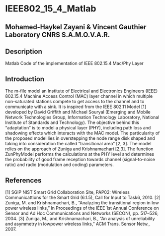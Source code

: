 IEEE802_15_4_Matlab
===================

Mohamed-Haykel Zayani & Vincent Gauthier Laboratory CNRS S.A.M.O.V.A.R.
------------------------------------------------------------------------

Description
-----------
Matlab Code of the implementation of IEEE 802.15.4 Mac/Phy Layer

Introduction
------------


The m-file model an Institute of Electrical and
Electronics Engineers (IEEE) 802.15.4 Machine Access Control (MAC) layer channel
in which multiple non-saturated stations compete to get access to the channel
and to communicate with a sink. It is inspired from the IEEE 802.11 Model [1]
developed by David Griffith and Michael Souryal (Emerging and Mobile Network
Technologies Group, Information Technology Laboratory, National Institute of
Standards and Technology). The objective behind this “adaptation” is to model a
physical layer (PHY), including path loss and shadowing effects which interacts
with the MAC model. The particularity of the proposed model lies in overstepping
the node range disk shaped and taking into consideration the called
“transitional area” [2, 3]. The model relies on the approach of Zuniga and
Krishnamachari [2,3]. The function ZunPhyModel performs the calculations at the
PHY level and determines the probability of good frame reception towards channel
(signal-to-noise ratio) and radio (modulation and coding) parameters.

References
----------
[1] SGIP NIST Smart Grid Collaboration Site, PAP02: Wireless Communicattions for the Smart Grid (6.1.5), Call for Input to Task6, 2010.
[2] Zuniga, M. and Krishnamachari, B., “Analyzing the transitional region in low power wireless links,” In Proceedings of the IEEE 1st Annual Conference on Sensor and Ad Hoc Communications and Networks (SECON), pp. 517–526, 2004.
[3] Zuniga, M., and Krishnamachari, B., “An analysis of unreliability and asymmetry in lowpower wireless links,” ACM Trans. Sensor Netw., 2007.
